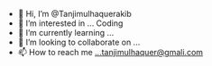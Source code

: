 - 👋 Hi, I’m @Tanjimulhaquerakib
- 👀 I’m interested in ... Coding
- 🌱 I’m currently learning ...
- 💞️ I’m looking to collaborate on ...
- 📫 How to reach me ...tanjimulhaquer@gmali.com 

<!---
Tanjimulhaquerakib/Tanjimulhaquerakib is a ✨ special ✨ repository because its `README.md` (this file) appears on your GitHub profile.
You can click the Preview link to take a look at your changes.
--->
